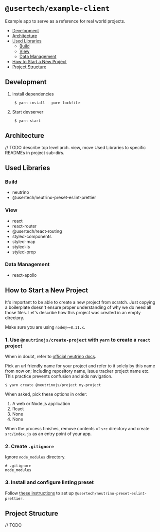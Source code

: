 # `@usertech/example-client`

Example app to serve as a reference for real world projects.

- [Development](#development)
- [Architecture](#architecture)
- [Used Libraries](#used-libraries)
    - [Build](#build)
    - [View](#view)
    - [Data Management](#data-management)
- [How to Start a New Project](#how-to-start-a-new-project)
- [Project Structure](#project-structure)

## Development

1. Install dependencies

        $ yarn install --pure-lockfile

2. Start devserver

        $ yarn start

## Architecture

// TODO describe top level arch. view, move Used Libraries to
specific READMEs in project sub-dirs.

## Used Libraries

### Build

- neutrino
- @usertech/neutrino-preset-eslint-prettier

### View

- react
- react-router
- @usertech/react-routing
- styled-components
- styled-map
- styled-is
- styled-prop

### Data Management

- react-apollo

## How to Start a New Project

It's important to be able to create a new project from scratch.
Just copying a boilerplate doesn't ensure proper understanding
of why we do need all those files. Let's describe how this
project was created in an empty directory.

Make sure you are using `node@>=8.11.x`.

### 1. Use `@neutrinojs/create-project` with `yarn` to create a `react` project

When in doubt, refer to [official neutrino docs](https://neutrinojs.org/installation/create-new-project.html).

Pick an url friendly name for your project and refer to
it solely by this name from now on; including repository name,
issue tracker project name etc.
This practice prevents confusion and aids navigation.

    $ yarn create @neutrinojs/project my-project

When asked, pick these options in order:

1. A web or Node.js application
2. React
3. None
4. None

When the process finishes, remove contents of `src` directory
and create `src/index.js` as an entry point of your app.

### 2. Create `.gitignore`

Ignore `node_modules` directory.

    # .gitignore
    node_modules

### 3. Install and configure linting preset

Follow [these instructions](https://github.com/usertech/neutrino-preset-eslint-prettier)
to set up `@usertech/neutrino-preset-eslint-prettier`.

## Project Structure

// TODO
